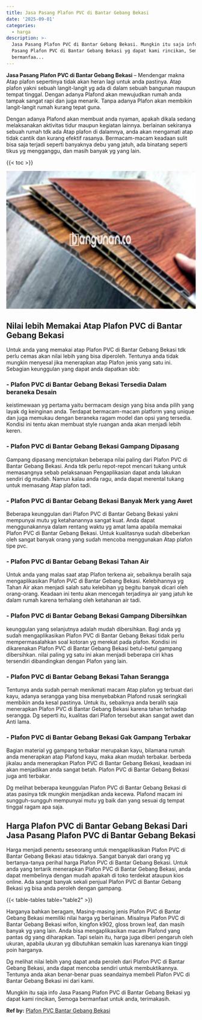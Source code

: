 ```yaml
---
title: Jasa Pasang Plafon PVC di Bantar Gebang Bekasi
date: '2025-09-01'
categories:
  - harga
description: >-
  Jasa Pasang Plafon PVC di Bantar Gebang Bekasi. Mungkin itu saja info Jasa
  Pasang Plafon PVC di Bantar Gebang Bekasi yg dapat kami rincikan, Semoga
  bermanfaa...
---
```


**Jasa Pasang Plafon PVC di Bantar Gebang Bekasi** – Mendengar makna Atap plafon sepertinya tidak akan heran lagi untuk anda pastinya. Atap plafon yakni sebuah langit-langit yg ada di dalam sebuah bangunan maupun tempat tinggal. Dengan adanya Plafond akan mewujudkan rumah anda tampak sangat rapi dan juga menarik. Tanpa adanya Plafon akan membikin langit-langit rumah kurang tepat guna.

Dengan adanya Plafond akan membuat anda nyaman, apakah dikala sedang melaksanakan aktivitas tidur maupun kegiatan lainnya. berlainan sekiranya sebuah rumah tdk ada Atap plafon di dalamnya, anda akan mengamati atap tidak cantik dan kurang efektif rasanya. Bermacam-macam keadaan sulit bisa saja terjadi seperti banyaknya debu yang jatuh, ada binatang seperti tikus yg mengganggu, dan masih banyak yg yang lain.

{{< toc >}}

![Jasa Pasang Plafon PVC di Bantar Gebang Bekasi](/images/flafond-pvc-murah16.png)

## Nilai lebih Memakai Atap Plafon PVC di Bantar Gebang Bekasi

Untuk anda yang memakai atap Plafon PVC di Bantar Gebang Bekasi tdk perlu cemas akan nilai lebih yang bisa diperoleh. Tentunya anda tidak mungkin menyesal jika menerapkan atap Plafon jenis yang satu ini. Sebagian keunggulan yang dapat anda dapatkan sbb:

### \- Plafon PVC di Bantar Gebang Bekasi Tersedia Dalam beraneka Desain

keistimewaan yg pertama yaitu bermacam design yang bisa anda pilih yang layak dg keinginan anda. Terdapat bermacam-macam platform yang unique dan juga memukau dengan beraneka ragam model dan opsi yang tersedia. Kondisi ini tentu akan membuat style ruangan anda akan menjadi lebih keren.

### \- Plafon PVC di Bantar Gebang Bekasi Gampang Dipasang

Gampang dipasang menciptakan beberapa nilai paling dari Plafon PVC di Bantar Gebang Bekasi. Anda tdk perlu repot-repot mencari tukang untuk memasangnya sebab pelaksanaan Pengaplikasian dapat anda lakukan sendiri dg mudah. Namun kalau anda ragu, anda dapat merental tukang untuk memasang Atap plafon tadi.

### \- Plafon PVC di Bantar Gebang Bekasi Banyak Merk yang Awet

Beberapa keunggulan dari Plafon PVC di Bantar Gebang Bekasi yakni mempunyai mutu yg ketahanannya sangat kuat. Anda dapat menggunakannya dalam rentang waktu yg amat lama apabila memakai Plafon PVC di Bantar Gebang Bekasi. Untuk kualitasnya sudah dibeberkan oleh sangat banyak orang yang sudah mencoba menggunakan Atap plafon tipe pvc.

### \- Plafon PVC di Bantar Gebang Bekasi Tahan Air

Untuk anda yang malas saat atap Plafon terkena air, sebaiknya beralih saja mengaplikasikan Plafon PVC di Bantar Gebang Bekasi. Kelebihannya yg Tahan Air akan menjadi salah satu kelebihan yg begitu banyak dicari oleh orang-orang. Keadaan ini tentu akan mencegah terjadinya air yang jatuh ke dalam rumah karena terhalang oleh ketahanan air tadi.

### \- Plafon PVC di Bantar Gebang Bekasi Gampang Dibersihkan

keunggulan yang selanjutnya adalah mudah dibersihkan. Bagi anda yg sudah mengaplikasikan Plafon PVC di Bantar Gebang Bekasi tidak perlu mempermasalahkan soal kotoran yg merekat pada plafon. Kondisi ini dikarenakan Plafon PVC di Bantar Gebang Bekasi betul-betul gampang dibersihkan. nilai paling yg satu ini akan menjadi beberapa ciri khas tersendiri dibandingkan dengan Plafon yang lain.

### \- Plafon PVC di Bantar Gebang Bekasi Tahan Serangga

Tentunya anda sudah pernah menikmati macam Atap plafon yg terbuat dari kayu, adanya serangga yang bisa menyebabkan Plafond rusak seringkali membikin anda kesal pastinya. Untuk itu, sebaiknya anda beralih saja menerapkan Plafon PVC di Bantar Gebang Bekasi karena tahan terhadap serangga. Dg seperti itu, kualitas dari Plafon tersebut akan sangat awet dan Anti lama.

### \- Plafon PVC di Bantar Gebang Bekasi Gak Gampang Terbakar

Bagian material yg gampang terbakar merupakan kayu, bilamana rumah anda menerapkan atap Plafond kayu, maka akan mudah terbakar. berbeda jikalau anda menerapkan Plafon PVC di Bantar Gebang Bekasi, keadaan ini akan menjadikan anda sangat betah. Plafon PVC di Bantar Gebang Bekasi juga anti terbakar.

Dg melihat beberapa keunggulan Plafon PVC di Bantar Gebang Bekasi di atas pasinya tdk mungkin menjadikan anda kecewa. Plafond macam ini sungguh-sungguh mempunyai mutu yg baik dan yang sesuai dg tempat tinggal ragam apa saja.

## Harga Plafon PVC di Bantar Gebang Bekasi Dari Jasa Pasang Plafon PVC di Bantar Gebang Bekasi

Harga menjadi penentu seseorang untuk mengaplikasikan Plafon PVC di Bantar Gebang Bekasi atau tidaknya. Sangat banyak dari orang yg bertanya-tanya perihal harga Plafon PVC di Bantar Gebang Bekasi. Untuk anda yang tertarik menerapkan Plafon PVC di Bantar Gebang Bekasi, anda dapat membelinya dengan mudah apakah di toko terdekat ataupun kios online. Ada sangat banyak sekali penjual Plafon PVC di Bantar Gebang Bekasi yg bisa anda peroleh dengan gampang.

{{< table-tables table="table2" >}}

Harganya bahkan beragam, Masing-masing jenis Plafon PVC di Bantar Gebang Bekasi memiliki nilai harga yg berlainan. Misalnya Plafon PVC di Bantar Gebang Bekasi wifon, kingfon k902, gloss brown leaf, dan masih banyak yg yang lain. Anda bisa mengaplikasikan macam Plafond yang pantas dg yang diharapkan. Tapi selain itu, harga juga diberi pengaruh oleh ukuran, apabila ukuran yg dibutuhkan semakin luas karenanya kian tinggi poin harganya.

Dg melihat nilai lebih yang dapat anda peroleh dari Plafon PVC di Bantar Gebang Bekasi, anda dapat mencoba sendiri untuk membuktikannya. Tentunya anda akan benar-benar puas seandainya membeli Plafon PVC di Bantar Gebang Bekasi ini dari kami.

Mungkin itu saja info Jasa Pasang Plafon PVC di Bantar Gebang Bekasi yg dapat kami rincikan, Semoga bermanfaat untuk anda, terimakasih.

**Ref by:** [Plafon PVC Bantar Gebang Bekasi](https://id.wikipedia.org/wiki/Plafon)
